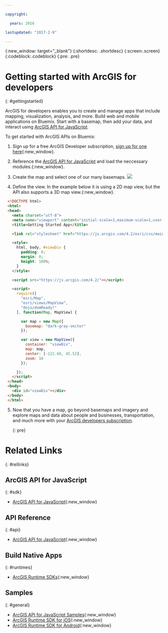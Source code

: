 ```yaml
---

copyright:

  years: 2016

lastupdated: "2017-2-9"

---
```


{:new_window: target="_blank"}
{:shortdesc: .shortdesc}
{:screen:.screen}
{:codeblock:.codeblock}
{:pre: .pre}

# Getting started with ArcGIS for developers
{: #gettingstarted}

ArcGIS for developers enables you to create and manage apps that include mapping, visualization, analysis, and more. Build web and mobile applications on Bluemix. Start with a basemap, then add your data, and interact using [ArcGIS API for JavaScript](https://developers.arcgis.com/javascript/).

To get started with ArcGIS APIs on Bluemix:

1. Sign up for a free ArcGIS Developer subscription, [sign up for one here](https://developers.arcgis.com/sign-up/){:new_window}.
2. Reference the [ArcGIS API for JavaScript](https://developers.arcgis.com/javascript/) and load the neccessary modules.{:new_window}.
3. Create the map and select one of our many basemaps.
    ![](http://www.arcgis.com/features/img/maps/maps-banner.jpg)

4. Define the view. In the example below it is using a 2D map view, but the API also supports a 3D map view.{:new_window}.

 ```html
  <!DOCTYPE html>
  <html>
  <head>
    <meta charset="utf-8">
    <meta name="viewport" content="initial-scale=1,maximum-scale=1,user-scalable=no">
    <title>Getting Started App</title>

    <link rel="stylesheet" href="https://js.arcgis.com/4.2/esri/css/main.css">

    <style>
      html, body, #viewDiv {
        padding: 0;
        margin: 0;
        height: 100%;
      }
    </style>

    <script src="https://js.arcgis.com/4.2/"></script>

    <script>
      require([
        "esri/Map",
        "esri/views/MapView",
        "dojo/domReady!"
      ], function(Map, MapView) {

        var map = new Map({
          basemap: "dark-gray-vector"
        });

        var view = new MapView({
          container: "viewDiv",
          map: map,
          center: [-122.68, 45.52],
          zoom: 10
        });

      });
    </script>
  </head>
  <body>
    <div id="viewDiv"></div>
  </body>
  </html>
  ```
5. Now that you have a map, go beyond basemaps and imagery and explore maps and data about people and businesses, transportation, and much more with your [ArcGIS developers subscription](https://developers.arcgis.com/content-and-services/).  

	{: pre}

# Related Links
{: #rellinks}

## ArcGIS API for JavaScript
{: #sdk}

* [ArcGIS API for JavaScript](https://developers.arcgis.com/javascript/){:new_window}

## API Reference
{: #api}

* [ArcGIS API for JavaScript](https://developers.arcgis.com/javascript/latest/api-reference/index.html){:new_window}

## Build Native Apps
{: #runtimes}

* [ArcGIS Runtime SDKs](https://developers.arcgis.com/arcgis-runtime/){:new_window}

## Samples
{: #general}

* [ArcGIS API for JavaScript Samples](https://developers.arcgis.com/javascript/latest/sample-code/index.html){:new_window}
* [ArcGIS Runtime SDK for iOS](https://developers.arcgis.com/ios/latest/swift/sample-code/sample-code.htm){:new_window}
* [ArcGIS Runtime SDK for Android](https://developers.arcgis.com/android/latest/sample-code/sample-code.htm){:new_window}
